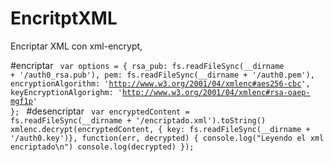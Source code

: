 # EncritptXML
Encriptar XML con xml-encrypt,


#encriptar
<code>
var options = {
  rsa_pub: fs.readFileSync(__dirname + '/auth0_rsa.pub'),
  pem: fs.readFileSync(__dirname + '/auth0.pem'),
  encryptionAlgorithm: 'http://www.w3.org/2001/04/xmlenc#aes256-cbc',
  keyEncryptionAlgorighm: 'http://www.w3.org/2001/04/xmlenc#rsa-oaep-mgf1p'
};
</code>
#desencriptar
<code>
var encryptedContent = fs.readFileSync(__dirname + '/encriptado.xml').toString()
xmlenc.decrypt(encryptedContent, { key: fs.readFileSync(__dirname + '/auth0.key')}, function(err, decrypted) {
   console.log("Leyendo el xml encriptado\n")
  console.log(decrypted)
});
</code>
